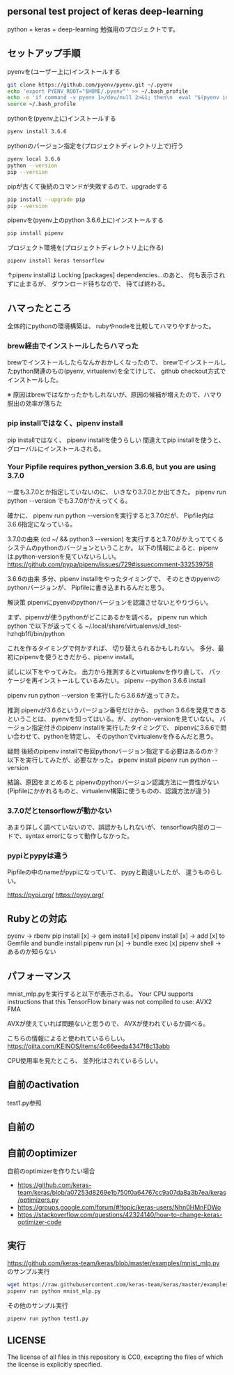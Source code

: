 ## personal test project of keras deep-learning

python + keras + deep-learning 勉強用のプロジェクトです。

## セットアップ手順

pyenvを(ユーザー上に)インストールする
```bash
git clone https://github.com/pyenv/pyenv.git ~/.pyenv
echo 'export PYENV_ROOT="$HOME/.pyenv"' >> ~/.bash_profile
echo -e 'if command -v pyenv 1>/dev/null 2>&1; then\n  eval "$(pyenv init -)"\nfi' >> ~/.bash_profile
source ~/.bash_profile 
```

pythonを(pyenv上に)インストールする
```bash
pyenv install 3.6.6
```

pythonのバージョン指定を(プロジェクトディレクトリ上で)行う
```bash
pyenv local 3.6.6
python --version
pip --version
```

pipが古くて後続のコマンドが失敗するので、upgradeする
```bash
pip install --upgrade pip
pip --version
```

pipenvを(pyenv上のpython 3.6.6上に)インストールする
```bash
pip install pipenv
```

プロジェクト環境を(プロジェクトディレクトリ上に作る)
```bash
pipenv install keras tensorflow
```
↑pipenv installは
Locking [packages] dependencies...のあと、
何も表示されずに止まるが、
ダウンロード待ちなので、
待てば終わる。

## ハマったところ

全体的にpythonの環境構築は、
rubyやnodeを比較してハマりやすかった。

### brew経由でインストールしたらハマった

brewでインストールしたらなんかおかしくなったので、
brewでインストールしたpython関連のもの(pyenv, virtualenv)を全てけして、
github checkout方式でインストールした。

※ 原因はbrewではなかったかもしれないが、原因の候補が増えたので、ハマり脱出の効率が落ちた

### pip installではなく、pipenv install

pip installではなく、
pipenv installを使うらしい
間違えてpip installを使うと、
グローバルにインストールされる。

### Your Pipfile requires python_version 3.6.6, but you are using 3.7.0

一度も3.7.0とか指定していないのに、
いきなり3.7.0とか出てきた。
pipenv run python --version
でも3.7.0がかえってくる。

確かに、
pipenv run python --versionを実行すると3.7.0だが、
Pipfile内は3.6.6指定になっている。

3.7.0の由来
(cd ~/ && python3 --version)
を実行すると3.7.0がかえっててくる
システムのpythonのバージョンということか。
以下の情報によると、pipenvは.python-versionを見ていないらしい。
https://github.com/pypa/pipenv/issues/729#issuecomment-332539758

3.6.6の由来
多分、pipenv installをやったタイミングで、
そのときのpyenvのpythonバージョンが、
Pipfileに書き込まれるんだと思う。

解決策
pipenvにpyenvのpythonバージョンを認識させないとやりづらい。

まず、pipenvが使うpythonがどこにあるかを調べる。
pipenv run which python
で以下が返ってくる
~/.local/share/virtualenvs/dl_test-hzhqb1fI/bin/python

これを作るタイミングで何かすれば、
切り替えられるかもしれない。
多分、最初にpipenvを使うときだから、pipenv install。

試しに以下をやってみた。
出力から推測するとvirtualenvを作り直して、
パッケージを再インストールしているみたい。
pipenv --python 3.6.6 install

pipenv run python --version
を実行したら3.6.6が返ってきた。

推測
pipenvが3.6.6というバージョン番号だけから、
python 3.6.6を発見できるということは、
pyenvを知ってはいる。が、.python-versionを見ていない。
バージョン指定付きのpipenv installを実行したタイミングで、
pipenvに3.6.6で問い合わせて、pythonを特定し、
そのpythonでvirtualenvを作るんだと思う。

疑問
後続のpipenv installで毎回pythonバージョン指定する必要はあるのか？
以下を実行してみたが、必要なかった。
pipenv install
pipenv run python --version

結論、原因をまとめると
pipenvのpythonバージョン認識方法に一貫性がない
(Pipfileにかかれるものと、virtualenv構築に使うものの、認識方法が違う)

### 3.7.0だとtensorflowが動かない

あまり詳しく調べていないので、誤認かもしれないが、
tensorflow内部のコードで、syntax errorになって動作しなかった。

### pypiとpypyは違う

Pipfileの中のnameがpypiになっていて、
pypyと勘違いしたが、
違うものらしい。

https://pypi.org/
https://pypy.org/

## Rubyとの対応
pyenv -> rbenv
pip install [x] -> gem install [x]
pipenv install [x] -> add [x] to Gemfile and bundle install
pipenv run [x] -> bundle exec [x]
pipenv shell -> あるのか知らない

## パフォーマンス

mnist_mlp.pyを実行すると以下が表示される。
Your CPU supports instructions that this TensorFlow binary was not compiled to use: AVX2 FMA

AVXが使えていれば問題ないと思うので、
AVXが使われているか調べる。

こちらの情報によると使われているらしい。
https://qiita.com/KEINOS/items/4c66eeda4347f8c13abb

CPU使用率を見たところ、
並列化はされているらしい。

## 自前のactivation

test1.py参照

## 自前の

## 自前のoptimizer

自前のoptimizerを作りたい場合

- https://github.com/keras-team/keras/blob/a07253d8269e1b750f0a64767cc9a07da8a3b7ea/keras/optimizers.py
- https://groups.google.com/forum/#!topic/keras-users/Nhn0HMnFDWo
- https://stackoverflow.com/questions/42324140/how-to-change-keras-optimizer-code

## 実行

https://github.com/keras-team/keras/blob/master/examples/mnist_mlp.py
のサンプル実行

```bash
wget https://raw.githubusercontent.com/keras-team/keras/master/examples/mnist_mlp.py
pipenv run python mnist_mlp.py
```

その他のサンプル実行
```bash
pipenv run python test1.py
```

## LICENSE

The license of all files in this repository is CC0, excepting the files of which the license is explicitly specified.
